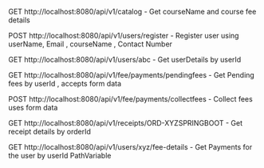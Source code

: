 GET http://localhost:8080/api/v1/catalog - Get courseName and course fee details


POST http://localhost:8080/api/v1/users/register - Register user using userName, Email , courseName , Contact Number


GET http://localhost:8080/api/v1/users/abc - Get userDetails by userId 


GET http://localhost:8080/api/v1/fee/payments/pendingfees - Get Pending fees by userId , accepts form data


POST  http://localhost:8080/api/v1/fee/payments/collectfees - Collect fees uses form data


GET http://localhost:8080/api/v1/receipts/ORD-XYZSPRINGBOOT - Get receipt details by orderId


GET http://localhost:8080/api/v1/users/xyz/fee-details - Get Payments for the user by userId PathVariable
